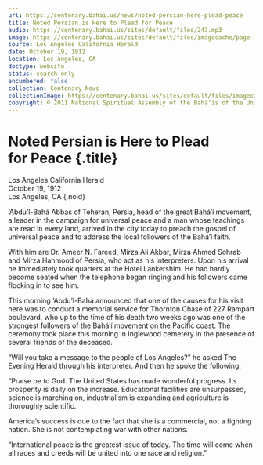 ```yaml
---
url: https://centenary.bahai.us/news/noted-persian-here-plead-peace
title: Noted Persian is Here to Plead for Peace
audio: https://centenary.bahai.us/sites/default/files/243.mp3
image: https://centenary.bahai.us/sites/default/files/imagecache/page-main-image/images/press_clippings/10-19-1912%20LA%20Calif%20Herald%20Noted%20Persian%20is%20Here%20to%20Plead%20for%20Peace.png
source: Los Angeles California Herald
date: October 19, 1912
location: Los Angeles, CA
doctype: website
status: search-only
encumbered: false
collection: Centenary News
collectionImage: https://centenary.bahai.us/sites/default/files/imagecache/theme-image/main_image/abdulbaha-overview-small_0.jpg
copyright: © 2011 National Spiritual Assembly of the Bahá’ís of the United States
---
```



# Noted Persian is Here to Plead for Peace {.title}

Los Angeles California Herald  
October 19, 1912  
Los Angeles, CA
{.noid}  



‘Abdu’l-Bahá Abbas of Teheran, Persia, head of the great Bahá’í movement, a leader in the campaign for universal peace and a man whose teachings are read in every land, arrived in the city today to preach the gospel of universal peace and to address the local followers of the Bahá’í faith.

With him are Dr. Ameer N. Fareed, Mirza Ali Akbar, Mirza Ahmed Sohrab and Mirza Hahmood of Persia, who act as his interpreters. Upon his arrival he immediately took quarters at the Hotel Lankershim. He had hardly become seated when the telephone began ringing and his followers came flocking in to see him.

This morning ‘Abdu’l-Bahá announced that one of the causes for his visit here was to conduct a memorial service for Thornton Chase of 227 Rampart boulevard, who up to the time of his death two weeks ago was one of the strongest followers of the Bahá’í movement on the Pacific coast. The ceremony took place this morning in Inglewood cemetery in the presence of several friends of the deceased.

“Will you take a message to the people of Los Angeles?” he asked The Evening Herald through his interpreter. And then he spoke the following:

“Praise be to God. The United States has made wonderful progress. Its prosperity is daily on the increase. Educational facilities are unsurpassed, science is marching on, industrialism is expanding and agriculture is thoroughly scientific.

America’s success is due to the fact that she is a commercial, not a fighting nation. She is not contemplating war with other nations.

“International peace is the greatest issue of today. The time will come when all races and creeds will be united into one race and religion.”